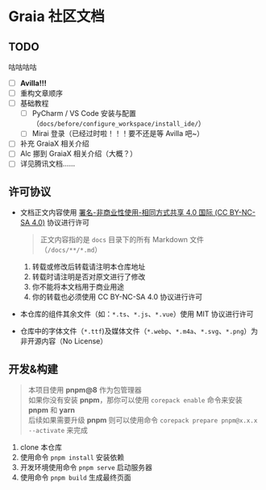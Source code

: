 # Graia 社区文档

## TODO

咕咕咕咕

- [ ] **Avilla!!!**
- [ ] 重构文章顺序
- [ ] 基础教程
  - [ ] PyCharm / VS Code 安装与配置（`docs/before/configure_workspace/install_ide/`）
  - [ ] Mirai 登录（已经过时啦！！！要不还是等 Avilla 吧~）
- [ ] 补充 GraiaX 相关介绍
- [ ] Alc 挪到 GraiaX 相关介绍（大概？）
- [ ] 详见腾讯文档……

## 许可协议

- 文档正文内容使用 [署名-非商业性使用-相同方式共享 4.0 国际 (CC BY-NC-SA 4.0)](https://creativecommons.org/licenses/by-nc-sa/4.0/deed.zh) 协议进行许可

  > 正文内容指的是 `docs` 目录下的所有 Markdown 文件（`/docs/**/*.md`）

  1. 转载或修改后转载请注明本仓库地址
  2. 转载时请注明是否对原文进行了修改
  3. 你不能将本文档用于商业用途
  4. 你的转载也必须使用 CC BY-NC-SA 4.0 协议进行许可

- 本仓库的组件其余文件（如：`*.ts`、`*.js`、`*.vue`）使用 MIT 协议进行许可
- 仓库中的字体文件（`*.ttf`)及媒体文件（`*.webp`、`*.m4a`、`*.svg`、`*.png`）为非开源内容（No License）

## 开发&构建

> 本项目使用 **pnpm@8** 作为包管理器  
> 如果你没有安装 **pnpm**，那你可以使用 `corepack enable` 命令来安装 **pnpm** 和 **yarn**  
> 后续如果需要升级 **pnpm** 则可以使用命令 `corepack prepare pnpm@x.x.x --activate` 来完成

1. clone 本仓库
2. 使用命令 `pnpm install` 安装依赖
3. 开发环境使用命令 `pnpm serve` 启动服务器
4. 使用命令 `pnpm build` 生成最终页面
